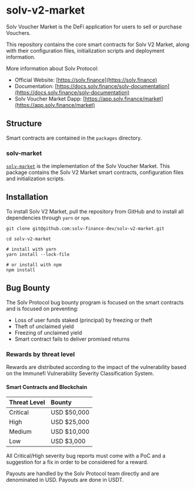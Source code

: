 # solv-v2-market

Solv Voucher Market is the DeFi application for users to sell or purchase Vouchers. 

This repository contains the core smart contracts for Solv V2 Market, along with their configuration files, initialization scripts and deployment information.

More information about Solv Protocol:

- Official Website: [https://solv.finance](https://solv.finance)
- Documentation: [https://docs.solv.finance/solv-documentation](https://docs.solv.finance/solv-documentation)
- Solv Voucher Market Dapp: [https://app.solv.finance/market](https://app.solv.finance/market)

## Structure

Smart contracts are contained in the `packages` directory.

### solv-market

[`solv-market`](./packages/solv-market) is the implementation of the Solv Voucher Market. This package contains the Solv V2 Market smart contracts, configuration files and initialization scripts.


## Installation

To install Solv V2 Market, pull the repository from GitHub and to install all dependencies through `yarn` or `npm`.

```shell
git clone git@github.com:solv-finance-dev/solv-v2-market.git

cd solv-v2-market

# install with yarn
yarn install --lock-file

# or install with npm
npm install
```

## Bug Bounty

The Solv Protocol bug bounty program is focused on the smart contracts and is focused on preventing:

- Loss of user funds staked (principal) by freezing or theft
- Theft of unclaimed yield
- Freezing of unclaimed yield
- Smart contract fails to deliver promised returns

### Rewards by threat level

Rewards are distributed according to the impact of the vulnerability based on the Immunefi Vulnerability Severity Classification System.

#### Smart Contracts and Blockchain

| Threat Level | Bounty |
| :--- | :--- |
| Critical | USD $50,000 |
| High | USD $25,000 |
| Medium | USD $10,000 |
| Low | USD $3,000 |


All Critical/High severity bug reports must come with a PoC and a suggestion for a fix in order to be considered for a reward.

Payouts are handled by the Solv Protocol team directly and are denominated in USD. Payouts are done in USDT.

